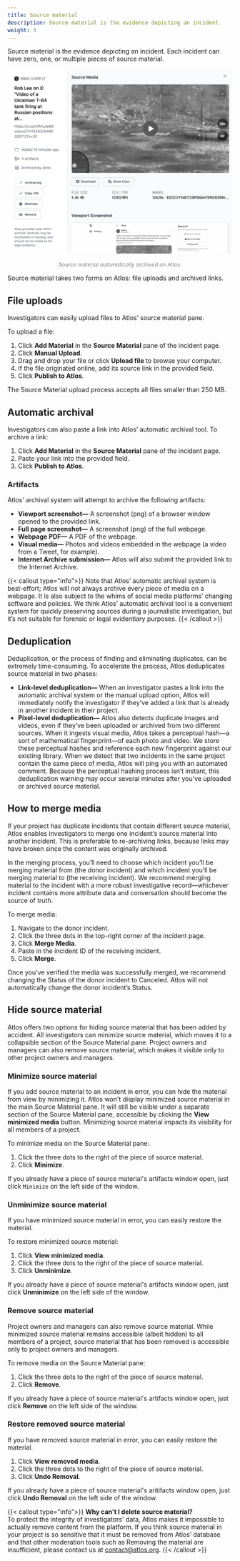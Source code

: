 ```yaml
---
title: Source material
description: Source material is the evidence depicting an incident. 
weight: 3 
---
```


Source material is the evidence depicting an incident. Each incident can have zero, one, or multiple pieces of source material. 

![An image of source material on Atlos.](sourcematerial.png)
<p style="text-align: center; margin: 0px; color: grey; font-size:12px;"><i>Source material automatically archived on Atlos.</i></p>

Source material takes two forms on Atlos: file uploads and archived links.


## File uploads
Investigators can easily upload files to Atlos’ source material pane. 

To upload a file: 
1. Click **Add Material** in the **Source Material** pane of the incident page. 
2. Click **Manual Upload**. 
3. Drag and drop your file or click **Upload file** to browse your computer. 
4. If the file originated online, add its source link in the provided field. 
5. Click **Publish to Atlos**. 

The Source Material upload process accepts all files smaller than 250 MB. 

## Automatic archival 
Investigators can also paste a link into Atlos’ automatic archival tool. To archive a link:
1. Click **Add Material** in the **Source Material** pane of the incident page. 
2. Paste your link into the provided field. 
3. Click **Publish to Atlos**. 

### Artifacts 
Atlos’ archival system will attempt to archive the following artifacts:
- **Viewport screenshot—** A screenshot (png) of a browser window opened to the provided link. 
- **Full page screenshot—** A screenshot (png) of the full webpage. 
- **Webpage PDF—** A PDF of the webpage. 
- **Visual media—** Photos and videos embedded in the webpage (a video from a Tweet, for example). 
- **Internet Archive submission—** Atlos will also submit the provided link to the Internet Archive. 
  
{{< callout type="info">}}
Note that Atlos’ automatic archival system is best-effort; Atlos will not always archive every piece of media on a webpage. It is also subject to the whims of social media platforms’ changing software and policies. We think Atlos’ automatic archival tool is a convenient system for quickly preserving sources during a journalistic investigation, but it’s not suitable for forensic or legal evidentiary purposes.
{{< /callout >}}

## Deduplication
Deduplication, or the process of finding and eliminating duplicates, can be extremely time-consuming. To accelerate the process, Atlos deduplicates source material in two phases:
- **Link-level deduplication—** When an investigator pastes a link into the automatic archival system or the manual upload option, Atlos will immediately notify the investigator if they’ve added a link that is already in another incident in their project.
- **Pixel-level deduplication—** Atlos also detects duplicate images and videos, even if they’ve been uploaded or archived from two different sources. When it ingests visual media, Atlos takes a perceptual hash—a sort of mathematical fingerprint—of each photo and video. We store these perceptual hashes and reference each new fingerprint against our existing library. When we detect that two incidents in the same project contain the same piece of media, Atlos will ping you with an automated comment. Because the perceptual hashing process isn’t instant, this deduplication warning may occur several minutes after you've uploaded or archived source material. 

## How to merge media
If your project has duplicate incidents that contain different source material, Atlos enables investigators to merge one incident’s source material into another incident. This is preferable to re-archiving links, because links may have broken since the content was originally archived. 

In the merging process, you’ll need to choose which incident you’ll be merging material from (the donor incident) and which incident you’ll be merging material to (the receiving incident). We recommend merging material to the incident with a more robust investigative record—whichever incident contains more attribute data and conversation should become the source of truth. 

To merge media:
1. Navigate to the donor incident. 
2. Click the three dots in the top-right corner of the incident page. 
3. Click **Merge Media**. 
4. Paste in the incident ID of the receiving incident. 
5. Click **Merge**. 
   
Once you’ve verified the media was successfully merged, we recommend changing the Status of the donor incident to Canceled. Atlos will not automatically change the donor incident’s Status. 

## Hide source material
Atlos offers two options for hiding source material that has been added by accident. All investigators can minimize source material, which moves it to a collapsible section of the Source Material pane. Project owners and managers can also remove source material, which makes it visible only to other project owners and managers. 


### Minimize source material 
If you add source material to an incident in error, you can hide the material from view by minimizing it. Atlos won't display minimized source material in the main Source Material pane. It will still be visible under a separate section of the Source Material pane, accessible by clicking the **View minimized media** button.  Minimizing source material impacts its visibility for all members of a project. 

To minimize media on the Source Material pane: 
1. Click the three dots to the right of the piece of source material. 
2. Click **Minimize**. 

If you already have a piece of source material's artifacts window open, just click `Minimize` on the left side of the window. 

### Unminimize source material
If you have minimized source material in error, you can easily restore the material. 

To restore minimized source material:
1. Click **View minimized media**. 
2. Click the three dots to the right of the piece of source material. 
3. Click **Unminimize**. 

If you already have a piece of source material's artifacts window open, just click **Unminimize** on the left side of the window.

### Remove source material 
Project owners and managers can also remove source material. While minimized source material remains accessible (albeit hidden) to all members of a project, source material that has been removed is accessible only to project owners and managers. 

To remove media on the Source Material pane:
1. Click the three dots to the right of the piece of source material.
2. Click **Remove**.

If you already have a piece of source material's artifacts window open, just click **Remove** on the left side of the window.

### Restore removed source material
If you have removed source material in error, you can easily restore the material. 
1. Click **View removed media**. 
2. Click the three dots to the right of the piece of source material.
3. Click **Undo Removal**. 

If you already have a piece of source material's aritifacts window open, just click **Undo Removal** on the left side of the window.

{{< callout type="info">}}
**Why can't I delete source material?**   
To protect the integrity of investigators' data, Atlos makes it impossible to actually remove content from the platform. 
If you think source material in your project is so sensitive that it must be removed from Atlos’ database and that other moderation tools such as Removing the material are insufficient, please contact us at [contact@atlos.org](mailto:contact@atlos.org).
{{< /callout >}}